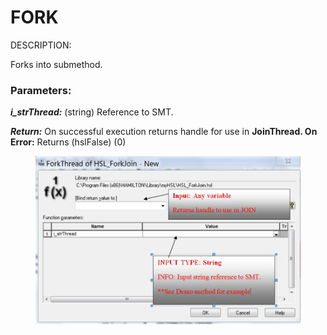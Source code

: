 # FORK

DESCRIPTION:

Forks into submethod.

### Parameters:

_**i\_strThread:**_ (string) Reference to SMT.

_**Return:**_ On successful execution returns handle for use in **JoinThread. On Error:** Returns (hslFalse) (0)

<figure><img src="../../.gitbook/assets/0 (25).jpeg" alt=""><figcaption></figcaption></figure>

